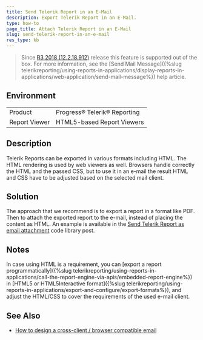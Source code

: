 ```yaml
---
title: Send Telerik Report in an E-Mail
description: Export Telerik Report in an E-Mail.
type: how-to
page_title: Attach Telerik Report in an E-Mail
slug: send-telerik-report-in-an-e-mail
res_type: kb
---
```


> Since [R3 2018 (12.2.18.912)](https://www.telerik.com/support/whats-new/reporting/release-history/progress-telerik-reporting-r3-2018-12-2-18-912) release this feature is supported out of the box. For more information, see the [Send Mail Message]({%slug telerikreporting/using-reports-in-applications/display-reports-in-applications/web-application/send-mail-message%}) help article.

## Environment
<table>
	<tr>
		<td>Product</td>
		<td>Progress® Telerik® Reporting</td>
	</tr>
	<tr>
		<td>Report Viewer</td>
		<td>HTML5-based Report Viewers</td>
	</tr>
</table>

## Description

Telerik Reports can be exported in various formats including HTML. The HTML rendering is used by web viewers as well. Browsers handle correctly the HTML and the passed CSS, but to use it in an e-mail the result HTML and CSS have to be adjusted based on the selected mail client.

## Solution

The approach that we recommend is to export a report in a format like PDF. Then to attach the exported report to the e-mail, instead of placing the content as HTML. An example is available in the [Send Telerik Report as email attachment](https://www.telerik.com/support/code-library/send-telerik-report-as-email-attachment) code library post.

## Notes

In case using HTML is a requirement, you can [export a report programmatically]({%slug telerikreporting/using-reports-in-applications/call-the-report-engine-via-apis/embedded-report-engine%}) in [HTML5 or HTML5Interactive format]({%slug telerikreporting/using-reports-in-applications/export-and-configure/export-formats%}), and adjust the HTML/CSS to cover the requirements of the used e-mail client.

## See Also

* [How to design a cross-client / browser compatible email](http://stackoverflow.com/questions/1531630/how-to-design-a-cross-client-browser-compatible-email)
